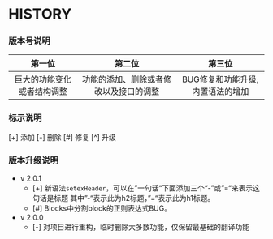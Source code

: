 # HISTORY


### 版本号说明

|         第一位         |              第二位             |            第三位           |
|:---------------------:|:-----------------------------:|:--------------------------:|
| 巨大的功能变化或者结构调整 | 功能的添加、删除或者修改以及接口的调整 | BUG修复和功能升级,内置语法的增加 |


### 标示说明

[+] 添加  [-] 删除  [#] 修复  [^] 升级


### 版本升级说明

* v 2.0.1
    * [+] 新语法`setexHeader`，可以在”一句话“下面添加三个“-”或”=“来表示这句话是标题
      其中”-“表示此为h2标题，”=“表示此为h1标题。
    * [#] Blocks中分割block的正则表达式BUG。
* v 2.0.0
    * [-] 对项目进行重构，临时删除大多数功能，仅保留最基础的翻译功能
